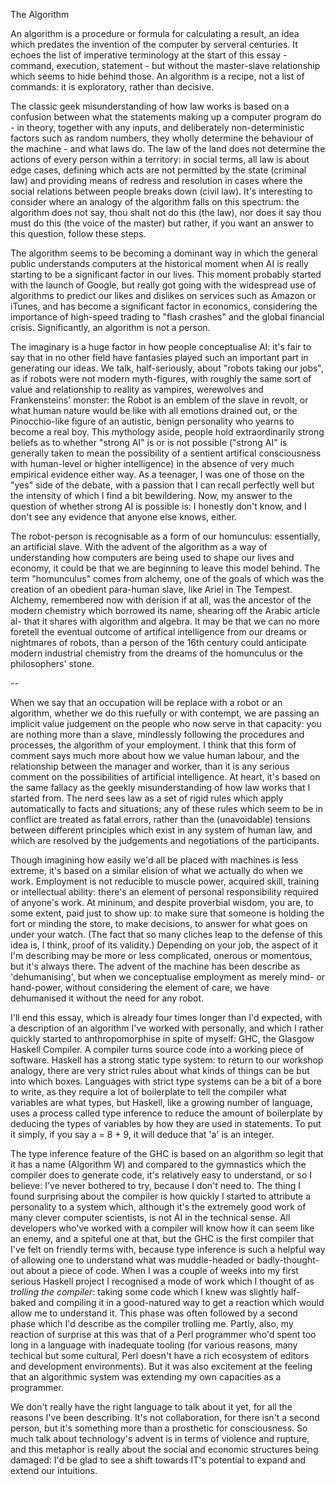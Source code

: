 The Algorithm

An algorithm is a procedure or formula for calculating a result, an idea which predates the invention of the computer by serveral centuries.  It echoes the list of imperative terminology at the start of this essay - command, execution, statement - but without the master-slave relationship which seems to hide behind those. An algorithm is a recipe, not a list of commands: it is exploratory, rather than decisive.

The classic geek misunderstanding of how law works is based on a confusion between what the statements making up a computer program do - in theory, together with any inputs, and deliberately non-deterministic factors such as random numbers, they wholly determine the behaviour of the machine - and what laws do. The law of the land does not determine the actions of every person within a territory: in social terms, all law is about edge cases, defining which acts are not permitted by the state (criminal law) and providing means of redress and resolution in cases where the social relations between people breaks down (civil law). It's interesting to consider where an analogy of the algorithm falls on this spectrum: the algorithm does not say, thou shalt not do this (the law), nor does it say thou must do this (the voice of the master) but rather, if you want an answer to this question, follow these steps.

The algorithm seems to be becoming a dominant way in which the general public understands computers at the historical moment when AI is really starting to be a significant factor in our lives. This moment probably started with the launch of Google, but really got going with the widespread use of algorithms to predict our likes and dislikes on services such as Amazon or iTunes, and has become a significant factor in economics, considering the importance of high-speed trading to "flash crashes" and the global financial crisis. Significantly, an algorithm is not a person.

The imaginary is a huge factor in how people conceptualise AI: it's fair to say that in no other field have fantasies played such an important part in generating our ideas. We talk, half-seriously, about "robots taking our jobs", as if robots were not modern myth-figures, with roughly the same sort of value and relationship to reality as vampires, werewolves and Frankensteins' monster: the Robot is an emblem of the slave in revolt, or what human nature would be like with all emotions drained out, or the Pinocchio-like figure of an autistic, benign personality who yearns to become a real boy. This mythology aside, people hold extraordinarily strong beliefs as to whether "strong AI" is or is not possible ("strong AI" is generally taken to mean the possibility of a sentient artifical consciousness with human-level or higher intelligence) in the absence of very much empirical evidence either way.  As a teenager, I was one of those on the "yes" side of the debate, with a passion that I can recall perfectly well but the intensity of which I find a bit bewildering. Now, my answer to the question of whether strong AI is possible is: I honestly don't know, and I don't see any evidence that anyone else knows, either.

The robot-person is recognisable as a form of our homunculus: essentially, an artificial slave. With the advent of the algorithm as a way of understanding how computers are being used to shape our lives and economy, it could be that we are beginning to leave this model behind. The term "homunculus" comes from alchemy, one of the goals of which was the creation of an obedient para-human slave, like Ariel in The Tempest. Alchemy, remembered now with derision if at all, was the ancestor of the modern chemistry which borrowed its name, shearing off the Arabic article al- that it shares with algorithm and algebra. It may be that we can no more foretell the eventual outcome of artifical intelligence from our dreams or nightmares of robots, than a person of the 16th century could anticipate modern industrial chemistry from the dreams of the homunculus or the philosophers' stone.

--

When we say that an occupation will be replace with a robot or an algorithm, whether we do this ruefully or with contempt, we are passing an implicit value judgement on the people who now serve in that capacity: you are nothing more than a slave, mindlessly following the procedures and processes, the algorithm of your employment. I think that this form of comment says much more about how we value human labour, and the relationship between the manager and worker, than it is any serious comment on the possibilities of artificial intelligence. At heart, it's based on the same fallacy as the geekly misunderstanding of how law works that I started from. The nerd sees law as a set of rigid rules which apply automatically to facts and situations; any of these rules which seem to be in conflict are treated as fatal errors, rather than the (unavoidable) tensions between different principles which exist in any system of human law, and which are resolved by the judgements and negotiations of the participants.

Though imagining how easily we'd all be placed with machines is less extreme, it's based on a similar elision of what we actually do when we work. Employment is not reducible to muscle power, acquired skill, training or intellectual ability: there's an element of personal responsibility required of anyone's work. At mininum, and despite proverbial wisdom, you are, to some extent, paid just to show up: to make sure that someone is holding the fort or minding the store, to make decisions, to answer for what goes on under your watch. (The fact that so many cliches leap to the defense of this idea is, I think, proof of its validity.)  Depending on your job, the aspect of it I'm describing may be more or less complicated, onerous or momentous, but it's always there.  The advent of the machine has been describe as 'dehumanising', but when we conceptualise employment as merely mind- or hand-power, without considering the element of care, we have dehumanised it without the need for any robot.

I'll end this essay, which is already four times longer than I'd expected, with a description of an algorithm I've worked with personally, and which I rather quickly started to anthropomorphise in spite of myself: GHC, the Glasgow Haskell Compiler. A compiler turns source code into a working piece of software. Haskell has a strong static type system: to return to our workshop analogy, there are very strict rules about what kinds of things can be but into which boxes. Languages with strict type systems can be a bit of a bore to write, as they require a lot of boilerplate to tell the compiler what variables are what types, but Haskell, like a growing number of language, uses a process called type inference to reduce the amount of boilerplate by deducing the types of variables by how they are used in statements. To put it simply, if you say a = 8 + 9, it will deduce that 'a' is an integer.

The type inference feature of the GHC is based on an algorithm so legit that it has a name (Algorithm W) and compared to the gymnastics which the compiler does to generate code, it's relatively easy to understand, or so I believe: I've never bothered to try, because I don't need to.  The thing I found surprising about the compiler is how quickly I started to attribute a personality to a system which, although it's the extremely good work of many clever computer scientists, is not AI in the technical sense. All developers who've worked with a compiler will know how it can seem like an enemy, and a spiteful one at that, but the GHC is the first compiler that I've felt on friendly terms with, because type inference is such a helpful way of allowing one to understand what was muddle-headed or badly-thought-out about a piece of code. When I was a couple of weeks into my first serious Haskell project I recognised a mode of work which I thought of as *trolling the compiler*: taking some code which I knew was slightly half-baked and compiling it in a good-natured way to get a reaction which would allow me to understand it. This phase was often followed by a second phase which I'd describe as the compiler trolling me. Partly, also, my reaction of surprise at this was that of a Perl programmer who'd spent too long in a language with inadequate tooling (for various reasons, many techical but some cultural, Perl doesn't have a rich ecosystem of editors and development environments). But it was also excitement at the feeling that an algorithmic system was extending my own capacities as a programmer.

We don't really have the right language to talk about it yet, for all the reasons I've been describing. It's not collaboration, for there isn't a second person, but it's something more than a prosthetic for consciousness.  So much talk about technology's advent is in terms of violence and rupture, and this metaphor is really about the social and economic structures being damaged: I'd be glad to see a shift towards IT's potential to expand and extend our intuitions.

